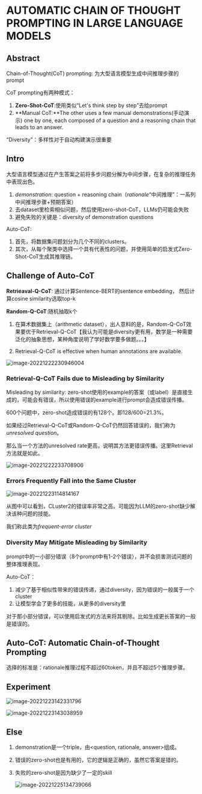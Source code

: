 # AUTOMATIC CHAIN OF THOUGHT PROMPTING IN LARGE LANGUAGE MODELS

## Abstract

Chain-of-Thought(CoT) prompting: 为大型语言模型生成中间推理步骤的prompt

CoT prompting有两种模式：

1. **Zero-Shot-CoT**:使用类似“Let's think step by step”去给prompt
2. **Manual CoT:**The other uses a few manual demonstrations(手动演示) one by one, each composed of a question and a reasoning chain that leads to an answer. 

“Diversity”：多样性对于自动构建演示很重要

## Intro

大型语言模型通过在产生答案之前将多步问题分解为中间步骤，在复杂的推理任务中表现出色。

1. *demonstration*: question + reasoning chain（*rationale*“中间推理”：一系列中间推理步骤+预期答案）
2. 去dataset里检索相似问题，然后使用zero-shot-CoT，LLMs仍可能会失败
3. 避免失败的关键是：diversity of demonstration questions

Auto-CoT:

1. 首先，将数据集问题划分为几个不同的clusters。
2. 其次，从每个聚类中选择一个具有代表性的问题，并使用简单的启发式Zero-Shot-CoT生成其推理链。

## Challenge of Auto-CoT

**Retrieaval-Q-CoT**: 通过计算Sentence-BERT的sentence embedding， 然后计算cosine similarity选取top-k 

**Random-Q-CoT**:随机抽取k个

1. 在算术数据集上（arithmetic dataset），出人意料的是，Random-Q-CoT效果要优于Retrieval-Q-CoT【我认为可能是diversity更有用，数学是一种需要泛化的抽象思想，某种角度说明了学好数学要多做题。。。】

2. Retrieval-Q-CoT is effective when human annotations are available.

![image-20221222230946004](https://cdn.jsdelivr.net/gh/JfyhDcm/TC/img/image-20221222230946004.png)

### Retrieval-Q-CoT Fails due to Misleading by Similarity

Misleading by similarity: zero-shot使用的example的答案（或label）是直接生成的，可能会有错误，所以使用错误的example进行prompt会造成错误传播。

600个问题中，zero-shot造成错误的有128个。即128/600=21.3%。

如果经过Retrieval-Q-CoT或Random-Q-CoT仍然回答错误的，我们称为*unresolved question*。

那么当一个方法的unresolved rate更高，说明其方法更错误传播。这里Retrieval方法就是如此。

![image-20221222233708906](https://cdn.jsdelivr.net/gh/JfyhDcm/TC/img/image-20221222233708906.png)

### Errors Frequently Fall into the Same Cluster

![image-20221223114814167](https://cdn.jsdelivr.net/gh/JfyhDcm/TC/img/image-20221223114814167.png)

从图中可以看到，CLuster2的错误率非常之高。可能因为LLM的zero-shot缺少解决该种问题的技能。

我们称此类为*frequent-error cluster*

### Diversity May Mitigate Misleading by Similarity

prompt中的一小部分错误（8个prompt中有1-2个错误），并不会损害测试问题的整体推理表现。

Auto-CoT：

1. 减少了基于相似性带来的错误传递，通过diversity，因为错误的一般属于一个cluster
2. 让模型学会了更多的技能，从更多的diversity里

对于那小部分错误，可以使用启发式的方法来将其剔除。比如生成更长答案的一般是错误的。

## Auto-CoT: Automatic Chain-of-Thought Prompting

选择的标准是：rationale推理过程不超过60token，并且不超过5个推理步骤。

## Experiment

![image-20221223142331796](https://cdn.jsdelivr.net/gh/JfyhDcm/TC/img/image-20221223142331796.png)

![image-20221223143038959](https://cdn.jsdelivr.net/gh/JfyhDcm/TC/img/image-20221223143038959.png)

## Else

1. demonstration是一个triple，由<question, rationale, answer>组成。

2. 错误的zero-shot也是有用的，它的逻辑是正确的，虽然它答案是错的。

3. 失败的zero-shot是因为缺少了一定的skill

   ![image-20221225134739066](https://cdn.jsdelivr.net/gh/JfyhDcm/TC/img/image-20221225134739066.png)

